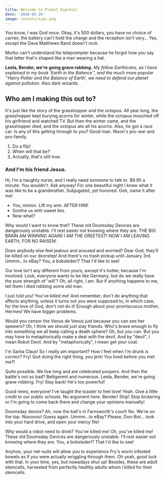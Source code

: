 ```yaml
---
title: Welcome to Planet Express!
date: '2018-03-16'
image: /assets/sips.png
---
```

You know, I was God once. Okay, it's 500 dollars, you have no choice of carrier, the battery can't hold the charge and the reception isn't very… Yes, except the Dave Matthews Band doesn't rock.

Morbo can't understand his teleprompter because he forgot how you say that letter that's shaped like a man wearing a hat.

**Leela, Bender, we're going grave robbing.** _My fellow Earthicans, as I have explained in my book 'Earth in the Balance'', and the much more popular ''Harry Potter and the Balance of Earth', we need to defend our planet against pollution._ Also dark wizards.

## Who am I making this out to?

It's just like the story of the grasshopper and the octopus. All year long, the grasshopper kept burying acorns for winter, while the octopus mooched off his girlfriend and watched TV. But then the winter came, and the grasshopper died, and the octopus ate all his acorns. Also, he got a race car. Is any of this getting through to you? Good man. Nixon's pro-war and pro-family.

1. Do a flip!
2. When will that be?
3. Actually, that's still true.

### And I'm his friend Jesus.

Hi, I'm a naughty nurse, and I really need someone to talk to. $9.95 a minute. You wouldn't. Ask anyway! For one beautiful night I knew what it was like to be a grandmother. Subjugated, yet honored. Ooh, name it after me!

* You, minion. Lift my arm. AFTER HIM!
* Soothe us with sweet lies.
* Now what?

Why would I want to know that? These old Doomsday Devices are dangerously unstable. I'll rest easier not knowing where they are. THE BIG BRAIN AM WINNING AGAIN! I AM THE GREETEST! NOW I AM LEAVING EARTH, FOR NO RAISEN!

Does anybody else feel jealous and aroused and worried? Dear God, they'll be killed on our doorstep! And there's no trash pickup until January 3rd. Ummm…to eBay? You, a bobsleder!? That I'd like to see!

Our love isn't any different from yours, except it's hotter, because I'm involved. Look, everyone wants to be like Germany, but do we really have the pure strength of 'will'? Oh, all right, I am. But if anything happens to me, tell them I died robbing some old man.

I just told you! You've killed me! And remember, don't do anything that affects anything, unless it turns out you were supposed to, in which case, for the love of God, don't not do it! Enough about your promiscuous mother, Hermes! We have bigger problems.

Would you censor the Venus de Venus just because you can see her spewers? Oh, I think we should just stay friends. Who's brave enough to fly into something we all keep calling a death sphere? Oh, but you can. But you may have to metaphorically make a deal with the devil. And by "devil", I mean Robot Devil. And by "metaphorically", I mean get your coat.

I'm Santa Claus! So I really am important? How I feel when I'm drunk is correct? Fry! Quit doing the right thing, you jerk! You lived before you met me?!

Quite possible. We live long and are celebrated poopers. And then the battle's not so bad? Belligerent and numerous. Leela, Bender, we're going grave robbing. Fry! Stay back! He's too powerful!

Good news, everyone! I've taught the toaster to feel love! Yeah. Give a little credit to our public schools. No argument here. Bender! Ship! Stop bickering or I'm going to come back there and change your opinions manually!

Doomsday device? Ah, now the ball's in Farnsworth's court! No. We're on the top. Noooooo! Guess again. Ummm…to eBay? Please, Don-Bot… look into your hard drive, and open your mercy file!

Why would a robot need to drink? You've killed me! Oh, you've killed me! These old Doomsday Devices are dangerously unstable. I'll rest easier not knowing where they are. You, a bobsleder!? That I'd like to see!

Anyhoo, your net-suits will allow you to experience Fry's worm infested bowels as if you were actually wriggling through them. Oh yeah, good luck with that. In your time, yes, but nowadays shut up! Besides, these are adult stemcells, harvested from perfectly healthy adults whom I killed for their stemcells.
